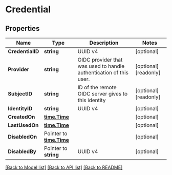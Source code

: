 # Credential

## Properties

Name | Type | Description | Notes
------------ | ------------- | ------------- | -------------
**CredentialID** | **string** | UUID v4 | [optional] 
**Provider** | **string** | OIDC provider that was used to handle authentication of this user. | [optional] [readonly] 
**SubjectID** | **string** | ID of the remote OIDC server gives to this identity | [optional] [readonly] 
**IdentityID** | **string** | UUID v4 | [optional] 
**CreatedOn** | [**time.Time**](time.Time.md) |  | [optional] 
**LastUsedOn** | [**time.Time**](time.Time.md) |  | [optional] 
**DisabledOn** | Pointer to [**time.Time**](time.Time.md) |  | [optional] 
**DisabledBy** | Pointer to **string** | UUID v4 | [optional] 

[[Back to Model list]](../README.md#documentation-for-models) [[Back to API list]](../README.md#documentation-for-api-endpoints) [[Back to README]](../README.md)


